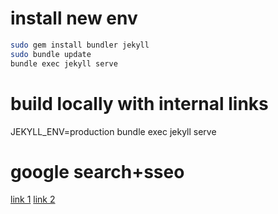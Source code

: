 # install new env

```bash
sudo gem install bundler jekyll
sudo bundle update
bundle exec jekyll serve
```

# build locally with internal links
JEKYLL_ENV=production bundle exec jekyll serve

# google search+sseo
[link 1](https://victor2code.github.io/blog/2019/07/04/jekyll-github-pages-appear-on-Google.html)
[link 2](https://vilcins.medium.com/optimize-your-jekyll-powered-website-with-these-simple-steps-b2a24d66a629)

